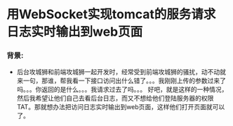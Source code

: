 # 用WebSocket实现tomcat的服务请求日志实时输出到web页面


### 背景:

* 后台攻城狮和前端攻城狮一起开发时，经常受到前端攻城狮的骚扰，动不动就来一句，那谁，帮我看一下接口访问出什么错了。。。我刚刚上传的参数过来了吗。。。你返回的是什么。。。我请求过去了吗。。。 好吧，就是这样的一种情况，然后我希望让他们自己去看后台日志，而又不想给他们登陆服务器的权限TAT。那就想办法把访问日志实时输出到web页面，这样他们打开页面就可以了。
